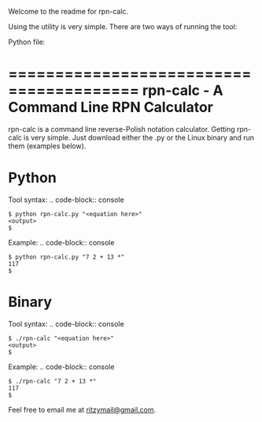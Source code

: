 Welcome to the readme for rpn-calc. 



Using the utility is very simple. There are two ways of running the tool:

Python file: 


========================================
rpn-calc - A Command Line RPN Calculator
========================================

rpn-calc is a command line reverse-Polish notation calculator. Getting 
rpn-calc is very simple. Just download either the .py or the Linux 
binary and run them (examples below).

Python
======
Tool syntax:
.. code-block:: console

    $ python rpn-calc.py "<equation here>"
    <output>
    $
Example:
.. code-block:: console

    $ python rpn-calc.py "7 2 + 13 *"
    117
    $


Binary
======

Tool syntax:
.. code-block:: console

    $ ./rpn-calc "<equation here>"
    <output>
    $
Example:
.. code-block:: console

    $ ./rpn-calc "7 2 + 13 *"
    117
    $


Feel free to email me at ritzymail@gmail.com.
